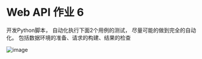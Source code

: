 # Web API 作业 6


开发Python脚本， 自动化执行下面2个用例的测试， 尽量可能的做到完全的自动化。 包括数据环境的准备、请求的构建、结果的检查


![image](https://user-images.githubusercontent.com/10496014/41573816-28dc744a-73b1-11e8-92bd-a60df664b64c.png)
